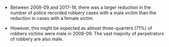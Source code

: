 * Between 2008-09 and 2017-18, there was a larger reduction in the number of police recorded robbery cases with a male victim than the reduction in cases with a female victim.

* However, this might be expected as almost three-quarters (71%) of robbery victims were male in 2008-09. The vast majority of perpetrators of robbery are also male.
